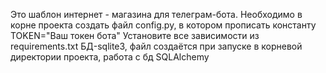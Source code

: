Это шаблон интернет - магазина для телеграм-бота.
Необходимо в корне проекта создать файл config.py, в котором прописать константу TOKEN="Ваш токен бота"
Установите все зависимости из requirements.txt
БД-sqlite3, файл создаётся при запуске в корневой директории проекта, работа с бд SQLAlchemy  
